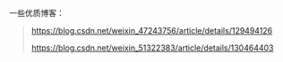 一些优质博客：
> https://blog.csdn.net/weixin_47243756/article/details/129494126
>
> https://blog.csdn.net/weixin_51322383/article/details/130464403